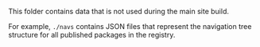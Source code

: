 This folder contains data that is not used during the main site build.

For example, `./navs` contains JSON files that represent the navigation tree structure for all published packages in the registry.
